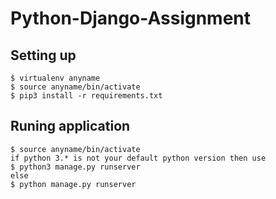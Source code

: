 # Python-Django-Assignment

## Setting up
```
$ virtualenv anyname
$ source anyname/bin/activate
$ pip3 install -r requirements.txt
```

## Runing application

```
$ source anyname/bin/activate
if python 3.* is not your default python version then use
$ python3 manage.py runserver
else
$ python manage.py runserver
```
